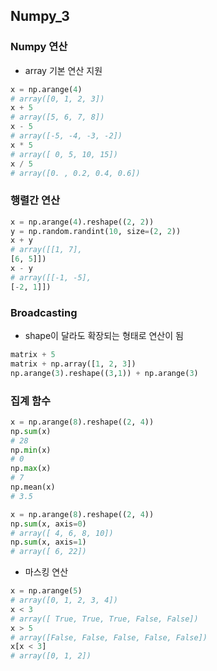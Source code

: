 ## Numpy_3
### Numpy 연산
+ array 기본 연산 지원
```python
x = np.arange(4)
# array([0, 1, 2, 3])
x + 5
# array([5, 6, 7, 8])
x - 5
# array([-5, -4, -3, -2])
x * 5
# array([ 0, 5, 10, 15])
x / 5
# array([0. , 0.2, 0.4, 0.6])
```
### 행렬간 연산
```python
x = np.arange(4).reshape((2, 2))
y = np.random.randint(10, size=(2, 2))
x + y
# array([[1, 7],
[6, 5]])
x - y
# array([[-1, -5],
[-2, 1]])
```
### Broadcasting
+ shape이 달라도 확장되는 형태로 연산이 됨
```python
matrix + 5
matrix + np.array([1, 2, 3])
np.arange(3).reshape((3,1)) + np.arange(3)
```
### 집계 함수
```python
x = np.arange(8).reshape((2, 4))
np.sum(x)
# 28
np.min(x)
# 0
np.max(x)
# 7
np.mean(x)
# 3.5
```
```python
x = np.arange(8).reshape((2, 4))
np.sum(x, axis=0)
# array([ 4, 6, 8, 10])
np.sum(x, axis=1)
# array([ 6, 22])
```
+ 마스킹 연산
```python
x = np.arange(5)
# array([0, 1, 2, 3, 4])
x < 3
# array([ True, True, True, False, False])
x > 5
# array([False, False, False, False, False])
x[x < 3]
# array([0, 1, 2])
```
